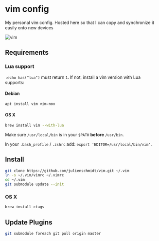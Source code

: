 # vim config
My personal vim config. Hosted here so that I can copy and synchronize
it easily onto new devices

![vim](https://cloud.githubusercontent.com/assets/944947/14110819/6e00cf08-f5c8-11e5-8cd1-516d201e4490.png)

## Requirements

### Lua support

`:echo has("lua")` must return `1`. If not, install a vim version with Lua supports:

#### Debian

```sh
apt install vim vim-nox
```

#### OS X

```sh
brew install vim --with-lua
```

Make sure `/usr/local/bin` is in your `$PATH` **before** `/usr/bin`.

In your `.bash_profile` / `.zshrc` add: `export 'EDITOR=/usr/local/bin/vim'`.

## Install
```sh
git clone https://github.com/julienschmidt/vim.git ~/.vim
ln -s ~/.vim/vimrc ~/.vimrc
cd ~/.vim
git submodule update --init
```

### OS X
```sh
brew install ctags
```

## Update Plugins
```sh
git submodule foreach git pull origin master
```

